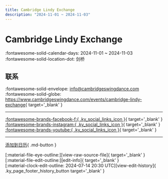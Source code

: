 ```yaml
---
title: Cambridge Lindy Exchange
description: "2024-11-01 ~ 2024-11-03"
---
```


# Cambridge Lindy Exchange 

:fontawesome-solid-calendar-days: 2024-11-01 ~ 2024-11-03  
:fontawesome-solid-location-dot: 剑桥  

## 联系

:fontawesome-solid-envelope: <info@cambridgeswingdance.com>  
:fontawesome-solid-globe: <https://www.cambridgeswingdance.com/events/cambridge-lindy-exchange>{ target='_blank' }  

---

 [:fontawesome-brands-facebook-f:{ .ky_social_links_icon }](https://www.facebook.com/cambridgeswingdance){ target='_blank' } [:fontawesome-brands-instagram:{ .ky_social_links_icon }](https://instagram.com/cambridgeswingdance){ target='_blank' } [:fontawesome-brands-youtube:{ .ky_social_links_icon }](https://youtube.com/@cambridgelindyhop){ target='_blank' }

---

[添加到日历](https://swing.news/ics/zh-Hans/2024/en_GB/cambridge-lindy-exchange-2024.ics){ .md-button }

<div class="ky_page_footer" markdown>
<div class="ky_page_footer_trailing" markdown="span">
[:material-file-eye-outline:][view-raw-source-file]{ target='_blank' }
[:material-file-edit-outline:][edit-info]{ target='_blank' }
</div>
<div class="ky_page_footer_leading" markdown="span">
[:material-clock-edit-outline: 2024-07-14 20:30 UTC][view-edit-history]{ .ky_page_footer_history_button target='_blank' }
</div>
</div>

[view-raw-source-file]: https://github.com/swingdance/events/blob/main/2024/en_GB/cambridge-lindy-exchange-2024.json "查看原始源文件"
[edit-info]: https://github.com/swingdance/events/issues/new?assignees=&labels=update+event&projects=&template=03-update_entity.yml&title=%5B2024%2Fen_GB%5D%20Cambridge%20Lindy%20Exchange&region=en_GB&year=2024&id=cambridge-lindy-exchange-2024&name=Cambridge%20Lindy%20Exchange&org_id= "编辑信息"

[view-edit-history]: https://github.com/swingdance/events/commits/main/2024/en_GB/cambridge-lindy-exchange-2024.json "查看编辑历史"
